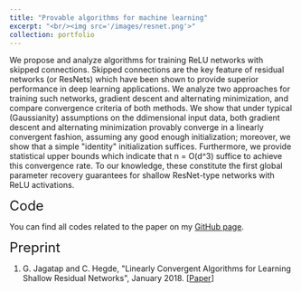 ```yaml
---
title: "Provable algorithms for machine learning"
excerpt: "<br/><img src='/images/resnet.png'>"
collection: portfolio
---
```


We propose and analyze algorithms for training ReLU networks with skipped connections. Skipped connections
are the key feature of residual networks (or ResNets) which have been shown to provide superior performance in deep
learning applications. We analyze two approaches for training such networks, gradient descent and alternating minimization, 
and compare convergence criteria of both methods. We show that under typical (Gaussianity) assumptions on the ddimensional input data, both gradient descent and alternating
minimization provably converge in a linearly convergent fashion, assuming any good enough initialization; moreover, we show
that a simple "identity" initialization suffices. Furthermore, we provide statistical upper bounds which indicate that n = O(d^3)
suffice to achieve this convergence rate. To our knowledge, these
constitute the first global parameter recovery guarantees for
shallow ResNet-type networks with ReLU activations.

<font size="+2"> Code </font>

You can find all codes related to the paper on my <a target="_blank" href='https://github.com/GauriJagatap/altminrelu'> GitHub page</a>.

<font size="+2"> Preprint </font>

1. G. Jagatap and C. Hegde, "Linearly Convergent Algorithms for Learning
Shallow Residual Networks", January 2018.  [<a target="_blank" href='https://gaurijagatap.github.io/assets/ISIT19.pdf'>Paper</a>]
